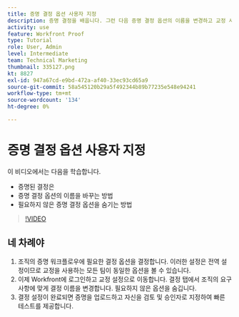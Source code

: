 ```yaml
---
title: 증명 결정 옵션 사용자 지정
description: 증명 결정을 배웁니다. 그런 다음 증명 결정 옵션의 이름을 변경하고 교정 시스템 설정에서 불필요한 옵션을 숨깁니다.
activity: use
feature: Workfront Proof
type: Tutorial
role: User, Admin
level: Intermediate
team: Technical Marketing
thumbnail: 335127.png
kt: 8827
exl-id: 947a67cd-e9bd-472a-af40-33ec93cd65a9
source-git-commit: 58a545120b29a5f492344b89b77235e548e94241
workflow-type: tm+mt
source-wordcount: '134'
ht-degree: 0%

---
```


# 증명 결정 옵션 사용자 지정

이 비디오에서는 다음을 학습합니다.

* 증명된 결정은
* 증명 결정 옵션의 이름을 바꾸는 방법
* 필요하지 않은 증명 결정 옵션을 숨기는 방법

>[!VIDEO](https://video.tv.adobe.com/v/335127/?quality=12)

## 네 차례야

1. 조직의 증명 워크플로우에 필요한 결정 옵션을 결정합니다. 이러한 설정은 전역 설정이므로 교정을 사용하는 모든 팀이 동일한 옵션을 볼 수 있습니다.
1. 이제 Workfront에 로그인하고 교정 설정으로 이동합니다. 결정 탭에서 조직의 요구 사항에 맞게 결정 이름을 변경합니다. 필요하지 않은 옵션을 숨깁니다.
1. 결정 설정이 완료되면 증명을 업로드하고 자신을 검토 및 승인자로 지정하여 빠른 테스트를 제공합니다.


<!--
Lean More URLs
-->
